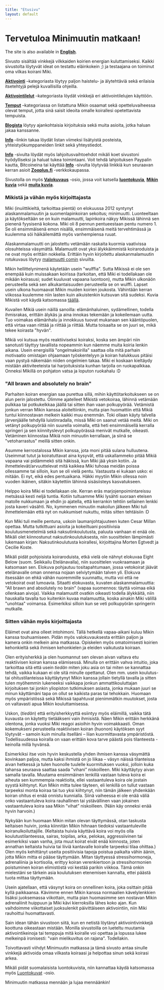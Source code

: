 ```yaml
---
title: "Etusivu"
layout: default
---
```


# Tervetuloa Minimuutin matkaan!

The site is also available in [**English**](/en/).

Sivusto sisältää vinkkejä vilkkaiden koirien energian kuluttamiseksi. Kaikki sivustolta löytyvät ideat on testattu eläinkokein ;) ja testaajana on toiminut oma vilkas koirani Miki.

[**Aktivointi**](/aktivointi/) –kategoriasta löytyy paljon haistelu- ja älytehtäviä sekä erilaisia itsetehtyjä pelejä kuvallisilla ohjeilla.

[**Aktivointilelut**](/aktivointilelut/) –kategoriasta löydät vinkkejä eri aktivointilelujen käyttöön.

[**Temput**](/temput/) –kategoriassa on listattuna Mikin osaamat sekä opetteluvaiheessa olevat temput, jotta sinä saisit ideoita omalle koirallesi opetettavista tempuista.

[**Blogista**](/blogi/) löytyy ajankohtaisia kirjoituksia sekä muita asioita, jotka haluan jakaa kanssanne.

[**Info**](/info/) –linkin takaa löydät listan viimeksi lisätyistä posteista, yhteistyökumppaneiden linkit sekä yhteystiedot.

[**Info**](/info/) -sivulta löydät myös lahjoitusvaihtoehdot mikäli koet sivustoni hyödylliseksi ja haluat tukea toimintaani. Voit tehdä lahjoituksen Paypalin kautta, Bitcoineina tai käyttää [**Info**](/info/) -sivulta löytyvää linkkiä kun seuraavan kerran asioit [**Zooplus.fi**](http://clk.tradedoubler.com/click?p(210840)a(2526211)g(19927404)url(http://www.zooplus.fi/)) -verkkokaupassa.

Sivustolla on myös [**Valokuvaus**](/valokuvaus/) -osio, jossa voit katsella [**luontokuvia**](/valokuvaus/luontokuvat/), [**Mikin kuvia**](/valokuvaus/kuvia-mikista/) sekä [**muita kuvia**](/valokuvaus/abstraktit-muut). 

### Mikistä ja vähän myös kirjoittajasta

Miki (inuiittikieltä, tarkoittaa pientä) on elokuussa 2012 syntynyt alaskanmalamuutin ja suomenlapinkoiran sekoitus; minimuutti. Luonteeltaan ja käytökseltään se on kuin malamuutti, lapinkoira näkyy Mikissä lähinnä sen pienenä fyysisenä kokona. Miki oli 8 pennun pentueestaan pentu numero 1. Se oli ensimmäisenä emon nisällä, ensimmäisenä meitä tervehtimässä ja kuulemma söi häikäilemättä myös vanhempiensa ruuat.

Alaskanmalamuutti on jalostettu vetämään raskaita kuormia vaativissa olosuhteissa väsymättä. Malamuutit ovat yksi älykkäimmistä koiraroduista ja ne ovat myös erittäin nokkelia. Erittäin hyvin kirjoitettu alaskanmalamuutin rotukuvaus löytyy [malamuutti comin](http://malamuutti.com/index5.php?page=rotu) sivuilta.

Mikin hellittelynimenä käytetään usein "wulffia". Sutta Mikissä ei ole sen enempää kuin muissakaan koirissa (tarkoitan, että Miki ei todellakaan ole mikään koirasusi; sudet kuuluvat vapaana luontoon), mutta Mikin ulkonäön perusteella sekä sen alkukantaisuuden perusteella se on wulffi. Lapset usein ulkona huomaavat Mikin muiden koirien joukosta. Vähintään kerran viikossa kuulemme niin lasten kuin aikuistenkin kutsuvan sitä sudeksi. Kuvia Mikistä voit käydä katsomassa [täällä](/valokuvaus/kuvia-mikista/).

Kuvailen Mikiä usein näillä sanoilla: elämänhaluinen, sydämellinen, todella ihmisrakas, erittäin älykäs ja aina innokas tekemään ja kokeilemaan uutta. Tuo voimakas elämänhalu ja innokkuus tuovat mukanaan sen kääntöpuolen, että virtaa vaan riittää ja riittää ja riittää. Mutta toisaalta se on juuri se, mikä tekee koirasta "hyvän".

Mikiä voi kutsua myös reaktiiviseksi koiraksi, koska sen ämpäri niin sanotusti täyttyy tavallista nopeammin kun näemme muita koiria lenkin aikana. Usein energisillä "ongelmakoirilla" saattaa olla mitä parhain motivaatio omistajan ohjaamaan työskentelyyn ja koiran halukkuus pitäisi vaan pystyä näkemään niiden ongelmien takaa. Miki ei koskaan kieltäydy mistään aktiviteeteista tai harjoituksista kunhan tarjolla on ruokapalkkaa. Onneksi Mikillä on pohjaton vatsa ja loputon ruokahalu :D

### "All brawn and absolutely no brain"

Parhaiten koiran energian saa purettua sillä, mihin käyttötarkoitukseen se on alun perin jalostettu. Olimme ajatelleet Mikistä vetokoiraa, lähinnä vetämään pulkkaa tai potkukelkkaa jäällä tai sitten ihan vaan polkupyörää. Vetämistä jonkun verran Mikin kanssa aloiteltiinkin, mutta pian huomattiin että Mikiä tuntui kiinnostavan melkein kaikki muu enemmän. Toki ollaan käyty talvella järvenjäälle tehdyllä luistinradalla, missä Miki on saanut vetää meitä. Miki on vetänyt polkupyörää niin suurella voimalla, että heti ensimmäisellä kerralla springeri ja sen kiinnityslevyt polkupyörässä menivät mutkalle, oikeasti. Vetäminen kiinnostaa Mikiä noin minuutin kerrallaan, ja siinä se "vetoharrastus" meillä sitten onkin.

Asumme kerrostalossa Mikin kanssa, jota moni pitää sulana hulluutena. Useimmat tutut ja koiratuttavat aina kysyvät, että uskallammeko pitää Mikiä vapaana vai pidämmekö sitä häkissä, kun Miki jää yksin kotiin. Ja ihmettelevät/arvuuttelevat mitä kaikkea Miki tuhoaa meidän poissa ollessamme tai silloin, kun se oli vielä pentu. Vastausta ei kukaan usko: ei mitään. Ei nyt, eikä edes pentuaikana. Häkki myytiin Mikin ollessa noin vuoden ikäinen, sitäkin käytettiin lähinnä sisäsiisteys kasvatukseen.

Helppo koira Miki ei todellakaan ole. Kerran eräs marjojenpoimintareissu metsässä kesti neljä tuntia. Kotiin tultuamme Miki lysähti suoraan eteisen matolle nukkumaan ja ehdin jo ajatella, että kerrankin tehtiin sellainen lenkki josta kaveri väsähti. No, kymmenen minuutin makoilun jälkeen Miki tuli ihmettelemään että nyt on nukkumiset nukuttu, mitäs sitten tehtäisiin :D

Kun Miki tuli meille pentuna, uskoin laumanjohtajuuteen kuten Cesar Millan opettaa. Mutta tutkittuani asioita ja kokeiltuani positiivisia koulutusmenetelmiä sekä naksutinkoulutusta, paluuta vanhaan ei enää ole. Mikäli olet kiinnostunut naksutinkoulutuksesta, niin suosittelen lämpimästi lukemaan kirjan: Naksutinkoulutusta koirallesi, kirjoittajina Morten Egtvedt ja Cecilie Koste.

Mikäli pidät pohjoisista koiraroduista, etkä vielä ole nähnyt elokuvaa Eight Below (suom. Seikkailu Etelänavalla), niin suosittelen vuokraamaan ja katsomaan sen. Elokuva pohjautuu tositapahtumaan, jossa vetokoirat jäävät etelänavalle oman onnensa nojaan selviytymään talven yli. Elokuva itsessään on ehkä vähän nuoremmille suunnattu, mutta voi että ne vetokoirat ovat lumoavia. Sitaatti elokuvasta, kuvaten alaskanmalamuuttia: "All brawn and absolutely no brain" (vapaa suomennos: täyttä voimaa eikä ollenkaan aivoja). Vaikka malamuutit ovatkin oikeasti todella älykkäitä, niin hauskalla tavalla tuo kuitenkin kuvaa malamuuttia, koska ainakin Miki välillä "unohtaa" voimansa. Esimerkiksi silloin kun se veti polkupyörän springerin mutkalle.

### Sitten vähän myös kirjoittajasta

Eläimet ovat aina olleet intohimoni. Tällä hetkellä vapaa-aikani kuluu Mikin kanssa touhuamiseen. Pidän myös valokuvauksesta erittäin paljon ja kamera onkin melkein aina matkassa. Opiskelen myös omatoimisesti koirien kehonkieltä sekä ihmisen kehonkielen ja eleiden vaikutusta koiraan.

Olen erityisherkkä ja olen huomannut sen olevan aivan valtava etu reaktiivisen koiran kanssa elämisessä. Minulla on erittäin vahva intuitio, joka tarkoittaa sitä että usein *tiedän* miten joku asia on tai miten se kannattaa tehdä, vaikka kukaan ei ole sitä minulle opettanut. Olen mm. usein koulutus- tai ohitustilanteissa käyttäytynyt Mikin kanssa jollain tietyllä tavalla ja sitten tulen myöhemmin lukeneeksi vaikkapa jonkun ammattikouluttajan kirjoituksen tai jonkin yliopiston tutkimuksen asiasta, jonka mukaan juuri se minun käyttämäni tapa on ollut se kaikista paras tai tehokkain. Huomaan myös ympäristössä sekä Mikissä tapahtuvat pienimmätkin muutokset, josta on valtavasti apua Mikin kouluttamisessa.

Uskon, (*tiedän*) että erityisherkkyyttä esiintyy myös eläimillä, vaikka tätä kuvausta on käytetty tietääkseni vain ihmisistä. Näen Mikin erittäin herkkänä olentona, jonka vuoksi Miki reagoi asioihin hyvin voimakkaasti. Oman kokemukseni perusteella reaktiivisen koiran (huonon) käytöksen syyt löytyvät – samoin kuin minulla itselläni – liian kuormittavasta ympäristöstä. Todellisuudessa koiralla on vaan erittäin kova tarve päästä pois tilanteesta - keinolla millä hyvänsä.

Esimerkiksi itse voin hyvin keskustella yhden ihmisen kanssa väsymättä kovinkaan paljoa, mutta kaksi ihmistä on jo liikaa – väsyn näissä tilanteissa aivan hetkessä ja tulen huonolle tuulelle kuormituksen vuoksi, jolloin kuka tahansa seuraava saattaa saada ”vihani” niskoilleen. Miki käyttäytyy aivan samalla tavalla. Muutama ensimmäinen lenkillä vastaan tuleva koira ei aiheuta sen kummempia reaktioita, ellei vastaantuleva koira ole jostain syystä kiihtynyt. Kun Mikin mitta tulee täyteen, eli lenkillä on tullut vastaan tarpeeksi monta koiraa tai tuo yksi kiihtynyt, niin tämän jälkeen yhdenkään koiran ohitus ei enää onnistu kunnialla. Siinä vaiheessa ei ole enää väliä onko vastaantuleva koira rauhallinen tai ystävällinen vaan jokainen vastaantuleva koira saa Mikin ”vihat” niskoilleen. (Näin käy onneksi enää hyvin harvoin.)

Nykyään kun huomaan Mikin mitan olevan täyttymässä, otan taskusta keltaisen huivin, jonka kiinnitän Mikin hihnaan tiedoksi vastaantuleville koiranulkoiluttajille. (Keltaista huivia käyttävä koira voi myös olla koulutustilanteessa, sairas, toipilas, arka, pelokas, aggressiivinen tai esimerkiksi vaan vanha, jota muut koirat eivät enää kiinnosta, joten annathan keltaista huivia tai liiviä kantavalle koiralle tarpeeksi tilaa ohittaa.) Olen myös kehittänyt useita positiivisia tapoja poistua paikalta vähin äänin, jotta Mikin mitta ei pääse täyttymään. Mitan täyttyessä stressihormoneja, adrenaliinia ja kortisolia, erittyy koiran verenkiertoon ja stressihormonien poistuminen koiran elimistöstä voi kestää parikin viikkoa. Tämä onkin mielestäni se tärkein asia koulutuksen etenemisen kannalta, ettei päästä tuota mittaa täyttymään.

Usein ajatellaan, että väsynyt koira on onnellinen koira, joka osittain pitää kyllä paikkaansa. Kävimme ennen Mikin kanssa normaalien kävelylenkkien lisäksi juoksemassa viikottain, mutta pian huomasimme sen nostavan Mikin adrenaliinit huippuun ja Miki kävi kierroksilla lähes koko ajan. Kun vaihdoimme viikottaiset juoksulenkit päivittäiseen aktivointiin, niin Miki rauhoittui huomattavasti.

Sain idean tähän sivustoon siitä, kun en netistä löytänyt aktivointivinkkejä koottuna oikeastaan mistään. Monilla sivustoilla on lueteltu muutamia aktivointikeinoja tai temppuja mitä koiralle voi opettaa ja lopussa lukee melkeinpä ironisesti: "vain mielikuvitus on rajana". Todellakin.

Toivottavasti viihdyt Minimuutin matkassa ja tämä sivusto antaa sinulle vinkkejä aktivoida omaa vilkasta koiraasi ja helpottaa sinun sekä koirasi arkea.

Mikäli pidät suomalaisista luontokuvista, niin kannattaa käydä katsomassa myös [Luontokuvat](/valokuvaus/luontokuvat/) -osio.

Minimuutin matkassa mennään ja lujaa mennäänkin!
